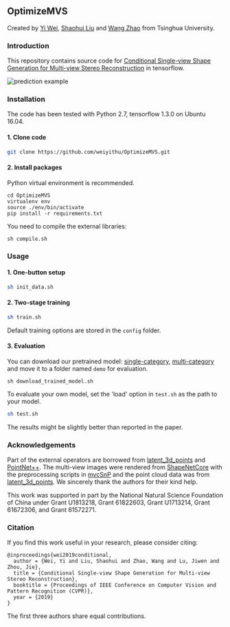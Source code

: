 ## OptimizeMVS

Created by [Yi Wei](https://github.com/weiyithu), [Shaohui Liu](http://github.com/B1ueber2y) and [Wang Zhao](https://github.com/thuzhaowang) from Tsinghua University.

### Introduction
This repository contains source code for [Conditional Single-view Shape Generation for Multi-view Stereo Reconstruction](http://93.179.103.61/projects/2019_optimizeMVS/index.html) in tensorflow. 

![prediction example](http://93.179.103.61/projects/2019_optimizeMVS/images/teaser.png)

### Installation
The code has been tested with Python 2.7, tensorflow 1.3.0 on Ubuntu 16.04.

#### 1. Clone code
```bash
git clone https://github.com/weiyithu/OptimizeMVS.git
```

#### 2. Install packages

Python virtual environment is recommended.
```
cd OptimizeMVS
virtualenv env
source ./env/bin/activate
pip install -r requirements.txt
```
You need to compile the external libraries:
```
sh compile.sh
```

### Usage

#### 1. One-button setup
```bash 
sh init_data.sh
```
#### 2. Two-stage training 
```bash
sh train.sh
```
Default training options are stored in the ``config`` folder.

#### 3. Evaluation 
You can download our pretrained model: [single-category](https://drive.google.com/open?id=1UlweAWvoMGTOyvSM2_vczLHtwsysEFGw), [multi-category](https://drive.google.com/open?id=1o8X_d9blVuerrD-dmi2n1NUaI7ZAButt) and move it to a folder named ``demo`` for evaluation. 
```
sh download_trained_model.sh
```
To evaluate your own model, set the 'load' option in ``test.sh`` as the path to your model.
```bash
sh test.sh
```
The results might be slightly better than reported in the paper.

### Acknowledgements
Part of the external operators are borrowed from [latent_3d_points](https://github.com/optas/latent_3d_points) and [PointNet++](https://github.com/charlesq34/pointnet2). The multi-view images were rendered from [ShapeNetCore](https://www.shapenet.org/) with the preprocessing scripts in [mvcSnP](https://github.com/shubhtuls/mvcSnP) and the point cloud data was from [latent_3d_points](https://github.com/optas/latent_3d_points). We sincerely thank the authors for their kind help.

This work was supported in part by the National Natural Science Foundation of China under Grant U1813218, Grant 61822603, Grant U1713214, Grant 61672306, and Grant 61572271.


### Citation
If you find this work useful in your research, please consider citing:

    @inproceedings{wei2019conditional,
      author = {Wei, Yi and Liu, Shaohui and Zhao, Wang and Lu, Jiwen and Zhou, Jie},
      title = {Conditional Single-view Shape Generation for Multi-view Stereo Reconstruction},
      booktitle = {Proceedings of IEEE Conference on Computer Vision and Pattern Recognition (CVPR)},
      year = {2019}
    }
The first three authors share equal contributions.


